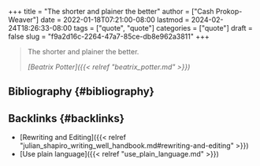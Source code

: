 +++
title = "The shorter and plainer the better"
author = ["Cash Prokop-Weaver"]
date = 2022-01-18T07:21:00-08:00
lastmod = 2024-02-24T18:26:33-08:00
tags = ["quote", "quote"]
categories = ["quote"]
draft = false
slug = "f9a2d16c-2264-47a7-85ce-db8e962a3811"
+++

> The shorter and plainer the better.
>
> _[Beatrix Potter]({{< relref "beatrix_potter.md" >}})_


## Bibliography {#bibliography}

<style>.csl-entry{text-indent: -1.5em; margin-left: 1.5em;}</style><div class="csl-bib-body">
</div>


## Backlinks {#backlinks}

-   [Rewriting and Editing]({{< relref "julian_shapiro_writing_well_handbook.md#rewriting-and-editing" >}})
-   [Use plain language]({{< relref "use_plain_language.md" >}})
